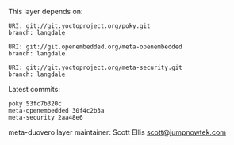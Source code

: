 This layer depends on:

    URI: git://git.yoctoproject.org/poky.git
    branch: langdale

    URI: git://git.openembedded.org/meta-openembedded
    branch: langdale

    URI: git://git.yoctoproject.org/meta-security.git
    branch: langdale

Latest commits:

    poky 53fc7b320c
    meta-openembedded 30f4c2b3a
    meta-security 2aa48e6

meta-duovero layer maintainer: Scott Ellis <scott@jumpnowtek.com>
